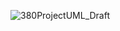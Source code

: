 ![380ProjectUML_Draft](https://user-images.githubusercontent.com/114003693/223905685-59ea5e10-c9d2-4d17-8f96-fb693b9c070b.JPG)
